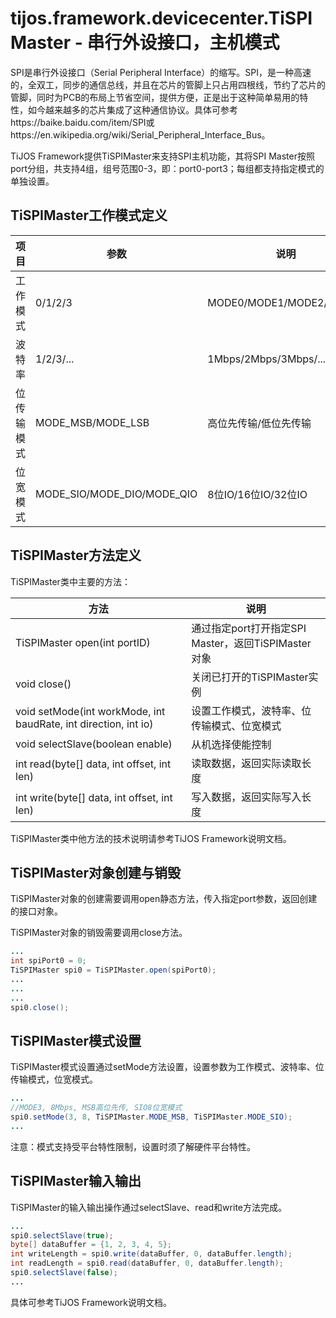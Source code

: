 # tijos.framework.devicecenter.TiSPIMaster - 串行外设接口，主机模式

SPI是串行外设接口（Serial Peripheral Interface）的缩写。SPI，是一种高速的，全双工，同步的通信总线，并且在芯片的管脚上只占用四根线，节约了芯片的管脚，同时为PCB的布局上节省空间，提供方便，正是出于这种简单易用的特性，如今越来越多的芯片集成了这种通信协议。具体可参考https://baike.baidu.com/item/SPI或https://en.wikipedia.org/wiki/Serial_Peripheral_Interface_Bus。

TiJOS Framework提供TiSPIMaster来支持SPI主机功能，其将SPI Master按照port分组，共支持4组，组号范围0-3，即：port0-port3；每组都支持指定模式的单独设置。



## TiSPIMaster工作模式定义

| 项目    | 参数                         | 说明                      |
| ----- | -------------------------- | ----------------------- |
| 工作模式  | 0/1/2/3                    | MODE0/MODE1/MODE2/MODE3 |
| 波特率   | 1/2/3/...                  | 1Mbps/2Mbps/3Mbps/...   |
| 位传输模式 | MODE_MSB/MODE_LSB          | 高位先传输/低位先传输             |
| 位宽模式  | MODE_SIO/MODE_DIO/MODE_QIO | 8位IO/16位IO/32位IO        |



## TiSPIMaster方法定义

TiSPIMaster类中主要的方法：

| 方法                                       | 说明                                     |
| ---------------------------------------- | -------------------------------------- |
| TiSPIMaster open(int portID)             | 通过指定port打开指定SPI Master，返回TiSPIMaster对象 |
| void close()                             | 关闭已打开的TiSPIMaster实例                    |
| void setMode(int workMode, int baudRate, int direction, int io) | 设置工作模式，波特率、位传输模式、位宽模式                  |
| void selectSlave(boolean enable)         | 从机选择使能控制                               |
| int read(byte[] data, int offset, int len) | 读取数据，返回实际读取长度                          |
| int write(byte[] data, int offset, int len) | 写入数据，返回实际写入长度                          |

TiSPIMaster类中他方法的技术说明请参考TiJOS Framework说明文档。



## TiSPIMaster对象创建与销毁

TiSPIMaster对象的创建需要调用open静态方法，传入指定port参数，返回创建的接口对象。

TiSPIMaster对象的销毁需要调用close方法。

```java
...
int spiPort0 = 0;
TiSPIMaster spi0 = TiSPIMaster.open(spiPort0);
...
...
...
spi0.close();
```



## TiSPIMaster模式设置

TiSPIMaster模式设置通过setMode方法设置，设置参数为工作模式、波特率、位传输模式，位宽模式。

```java
...
//MODE3, 8Mbps, MSB高位先传, SIO8位宽模式
spi0.setMode(3, 8, TiSPIMaster.MODE_MSB, TiSPIMaster.MODE_SIO); 
...
```

注意：模式支持受平台特性限制，设置时须了解硬件平台特性。



## TiSPIMaster输入输出

TiSPIMaster的输入输出操作通过selectSlave、read和write方法完成。

```java
...
spi0.selectSlave(true);
byte[] dataBuffer = {1, 2, 3, 4, 5};
int writeLength = spi0.write(dataBuffer, 0, dataBuffer.length);
int readLength = spi0.read(dataBuffer, 0, dataBuffer.length);
spi0.selectSlave(false);
...
```



具体可参考TiJOS Framework说明文档。
